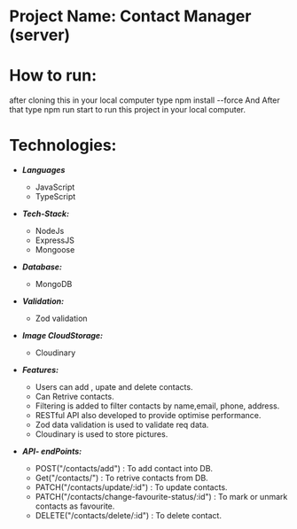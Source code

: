 <h1>Project Name: Contact Manager (server)</h1>

<h1>How to run:</h1>

after cloning this in your local computer type npm install --force
And After that type npm run start to run this project in your local computer.

<h1>Technologies:</h1>

- _**Languages**_
  - JavaScript
  - TypeScript
- _**Tech-Stack:**_
  - NodeJs
  - ExpressJS
  - Mongoose
- _**Database:**_
  - MongoDB
- _**Validation:**_
  - Zod validation
- _**Image CloudStorage:**_

  - Cloudinary

- _**Features:**_

  - Users can add , upate and delete contacts.
  - Can Retrive contacts.
  - Filtering is added to filter contacts by name,email, phone, address.
  - RESTful API also developed to provide optimise performance.
  - Zod data validation is used to validate req data.
  - Cloudinary is used to store pictures.

- _**API- endPoints:**_

  - POST("/contacts/add") : To add contact into DB.
  - Get("/contacts/") : To retrive contacts from DB.
  - PATCH("/contacts/update/:id") : To update contacts.
  - PATCH("/contacts/change-favourite-status/:id") : To mark or unmark contacts as favourite.
  - DELETE("/contacts/delete/:id") : To delete contact.
